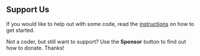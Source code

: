 ## Support Us

If you would like to help out with some code, read the [instructions](./CONTRIBUTING.md) on how to get started.

Not a coder, but still want to support? Use the **Sponsor** button to find out how to donate. Thanks!
